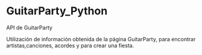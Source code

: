 # GuitarParty_Python
API de GuitarParty

Utilización de información obtenida de la página GuitarParty, para encontrar artistas,canciones, acordes y para crear una fiesta.
